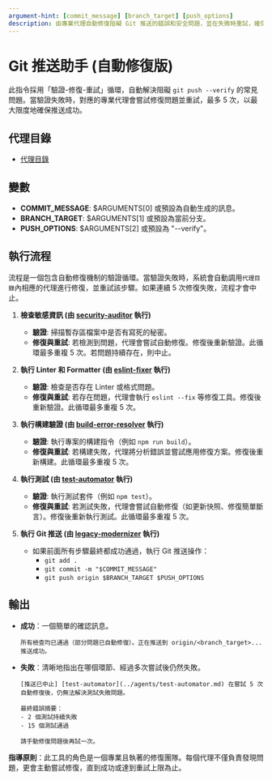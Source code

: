 ```yaml
---
argument-hint: [commit_message] [branch_target] [push_options]
description: 由專業代理自動修復阻礙 Git 推送的錯誤和安全問題，並在失敗時重試，確保成功推送。
---
```


# Git 推送助手 (自動修復版)

此指令採用「驗證-修復-重試」循環，自動解決阻礙 `git push --verify` 的常見問題。當驗證失敗時，對應的專業代理會嘗試修復問題並重試，最多 5 次，以最大限度地確保推送成功。

## 代理目錄

- [代理目錄](/Users/chun/Documents/PennineWMS/online-stock-control-system/.claude/agents)

## 變數

- **COMMIT_MESSAGE**: $ARGUMENTS[0] 或預設為自動生成的訊息。
- **BRANCH_TARGET**: $ARGUMENTS[1] 或預設為當前分支。
- **PUSH_OPTIONS**: $ARGUMENTS[2] 或預設為 "--verify"。

## 執行流程

流程是一個包含自動修復機制的驗證循環。當驗證失敗時，系統會自動調用`代理目錄`內相應的代理進行修復，並重試該步驟。如果連續 5 次修復失敗，流程才會中止。

1.  **檢查敏感資訊 (由 [security-auditor](../agents/security-auditor.md) 執行)**
    - **驗證**: 掃描暫存區檔案中是否有寫死的秘密。
    - **修復與重試**: 若檢測到問題，代理會嘗試自動修復。修復後重新驗證。此循環最多重複 5 次。若問題持續存在，則中止。

2.  **執行 Linter 和 Formatter (由 [eslint-fixer](../agents/eslint-fixer.md) 執行)**
    - **驗證**: 檢查是否存在 Linter 或格式問題。
    - **修復與重試**: 若存在問題，代理會執行 `eslint --fix` 等修復工具。修復後重新驗證。此循環最多重複 5 次。

3.  **執行構建驗證 (由 [build-error-resolver](../agents/build-error-resolver.md) 執行)**
    - **驗證**: 執行專案的構建指令（例如 `npm run build`）。
    - **修復與重試**: 若構建失敗，代理將分析錯誤並嘗試應用修復方案。修復後重新構建。此循環最多重複 5 次。

4.  **執行測試 (由 [test-automator](../agents/test-automator.md) 執行)**
    - **驗證**: 執行測試套件（例如 `npm test`）。
    - **修復與重試**: 若測試失敗，代理會嘗試自動修復（如更新快照、修復簡單斷言）。修復後重新執行測試。此循環最多重複 5 次。

5.  **執行 Git 推送 (由 [legacy-modernizer](../agents/legacy-modernizer.md) 執行)**
    - 如果前面所有步驟最終都成功通過，執行 Git 推送操作：
      - `git add .`
      - `git commit -m "$COMMIT_MESSAGE"`
      - `git push origin $BRANCH_TARGET $PUSH_OPTIONS`

## 輸出

- **成功**：一個簡單的確認訊息。
  ```
  所有檢查均已通過（部分問題已自動修復）。正在推送到 origin/<branch_target>...
  推送成功。
  ```
- **失敗**：清晰地指出在哪個環節、經過多次嘗試後仍然失敗。

  ```
  [推送已中止] [test-automator](../agents/test-automator.md) 在嘗試 5 次自動修復後，仍無法解決測試失敗問題。

  最終錯誤摘要：
  - 2 個測試持續失敗
  - 15 個測試通過

  請手動修復問題後再試一次。
  ```

**指導原則**：此工具的角色是一個專業且執著的修復團隊。每個代理不僅負責發現問題，更會主動嘗試修復，直到成功或達到重試上限為止。
